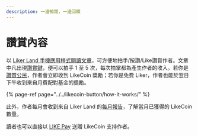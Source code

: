 ```yaml
---
description: 一邊暢閱，一邊回饋
---
```


# 讚賞內容

以 [Liker Land 手機應用程式閱讀文章](https://docs.like.co/v/zh/user-guide/liker-land/discovering-contents)，可方便地拍手/按讚/Like讚賞作者。文章中凡出現[讚賞鍵](https://docs.like.co/v/zh/user-guide/likecoin-button)，便可以拍手 1 至 5 次，每次拍掌都為產生作者的收入。若你是[讚賞公民](https://docs.like.co/v/zh/user-guide/civic-liker)，作者會立即收到 LikeCoin 奬勵；若你是免費 Liker，作者也能於翌日下午收到來自月費配對基金的奬勵。

{% page-ref page="../../likecoin-button/how-it-works/" %}

此外，作者每月會收到來自 Liker Land 的[每月報告](https://docs.like.co/v/zh/user-guide/faq/monthly-report)，了解當月已獲得的 LikeCoin 數量。

讀者也可以直接以 [LIKE Pay](https://docs.like.co/v/zh/user-guide/liker-land/like-pay) 送贈 LikeCoin 支持作者。

